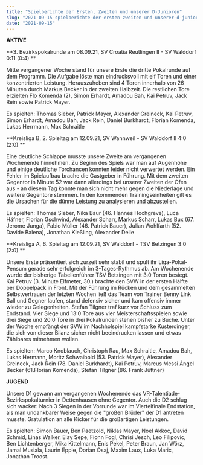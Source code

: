```yaml
---
title: "Spielberichte der Ersten, Zweiten und unserer D-Junioren"
slug: "2021-09-15-spielberichte-der-ersten-zweiten-und-unserer-d-junioren"
date: "2021-09-15"
---
```

**AKTIVE**


**3. Bezirkspokalrunde am 08.09.21, SV Croatia Reutlingen II - SV Walddorf 0:11 (0:4) **


Mitte vergangener Woche stand für unsere Erste die dritte Pokalrunde auf dem Programm. Die Aufgabe löste man eindrucksvoll mit elf Toren und einer konzentrierten Leistung. Herauszuheben sind 4 Toren innerhalb von 26 Minuten durch Markus Becker in der zweiten Halbzeit. Die restlichen Tore erzielten Flo Komenda (2), Simon Erhardt, Amadou Bah, Kai Petruv, Jack Rein sowie Patrick Mayer.


Es spielten: Thomas Sieber, Patrick Mayer, Alexander Greineck, Kai Petruv, Simon Erhardt, Amadou Bah, Jack Rein, Daniel Burkhardt, Florian Komenda, Lukas Herrmann, Max Schraitle



**Kreisliga B, 2. Spieltag am 12.09.21, SV Wannweil - SV Walddorf II 4:0 (2:0) **


Eine deutliche Schlappe musste unsere Zweite am vergangenen Wochenende hinnehmen. Zu Beginn des Spiels war man auf Augenhöhe und einige deutliche Torchancen konnten leider nicht verwertet werden. Ein Fehler im Spielaufbau brache die Gastgeber in Führung. Mit dem zweiten Gegentor in Minute 52 war dann allerdings bei unserer Zweiten der Ofen aus - an diesem Tag konnte man sich nicht mehr gegen die Niederlage und weitere Gegentore stemmen. In den kommenden Trainingseinheiten gilt es die Ursachen für die dünne Leistung zu analysieren und abzustellen.


Es spielten: Thomas Sieber, Nika Baur (46. Hannes Hochgreve), Luca Häfner, Florian Gschwind, Alexander Scharr, Markus Scharr, Lukas Bux (67. Jerome Junga), Fabio Müller (46. Patrick Bauer), Julian Wohlfarth (52. Davide Balena), Jonathan Kießling, Alexander Deile



**Kreisliga A, 6. Spieltag am 12.09.21, SV Walddorf - TSV Betzingen 3:0 (2:0) **


Unsere Erste präsentiert sich zurzeit sehr stabil und spult ihr Liga-Pokal-Pensum gerade sehr erfolgreich im 3-Tages-Rythmus ab. Am Wochenende wurde der bisherige Tabellenführer TSV Betzingen mit 3:0 Toren besiegt. Kai Petruv (3. Minute Elfmeter, 30.) brachte den SVW in der ersten Hälfte per Doppelpack in Front. Mit der Führung im Rücken und dem gesammelten Selbstvertrauen der letzten Wochen ließ das Team von Trainer Benny Link Ball und Gegner laufen, stand defensiv sicher und kam offensiv immer wieder zu Gelegenheiten. Stefan Tilgner traf kurz vor Schluss zum Endstand. Vier Siege und 13:0 Tore aus vier Meisterschaftsspielen sowie drei Siege und 20:0 Tore in drei Pokalrunden stehen bisher zu Buche. Unter der Woche empfängt der SVW im Nachholspiel kampfstarke Kusterdinger, die sich von dieser Bilanz sicher nicht beeindrucken lassen und etwas Zählbares mitnehmen wollen.


Es spielten: Marco Knoblauch, Christoph Rau, Max Schraitle, Amadou Bah, Lukas Hermann, Moritz Schwaibold (53. Patrick Mayer), Alexander Greineck, Jack Rein (78. Daniel Burkhardt), Kai Petruv, Marcus Messi Ángel Becker (61.Florian Komenda), Stefan Tilgner (86. Frank Jüttner)



**JUGEND**


Unsere D1 gewann am vergangenen Wochenende das VR-Talentiade-Bezirkspokalturnier in Dettenhausen ohne Gegentor. Auch die D2 schlug sich wacker: Nach 3 Siegen in der Vorrunde war im Viertelfinale Endstation, als man undankbarer Weise gegen die "großen Brüder" der D1 antreten musste. Gratulation an alle Kicker für die großartigen Leistungen.


Es spielten: Simon Bauer, Ben Paetzold, Niklas Mayer, Noel Akkoc, David Schmid, Linas Walker, Elay Sepe, Fionn Fogl, Chrisi Jesch, Leo Filipovic, Ben Lichtenberger, Mika Kittelmann, Enis Pekel, Peter Braun, Jan Wörz, Jamal Musiala, Laurin Epple, Dorian Osaj, Maxim Laux, Luka Maric, Jonathan Troost.
